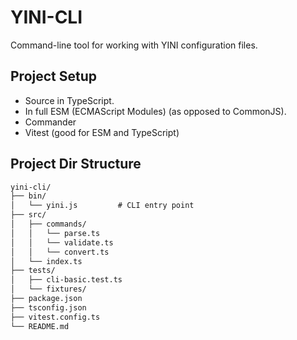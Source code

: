 # YINI-CLI
Command-line tool for working with YINI configuration files.

## Project Setup
- Source in TypeScript.
- In full ESM (ECMAScript Modules) (as opposed to CommonJS).
- Commander
- Vitest (good for ESM and TypeScript)

## Project Dir Structure
```txt
yini-cli/
├── bin/
│   └── yini.js         # CLI entry point
├── src/
│   ├── commands/
│   │   └── parse.ts
│   │   └── validate.ts
│   │   └── convert.ts
│   └── index.ts
├── tests/
│   ├── cli-basic.test.ts
│   └── fixtures/
├── package.json
├── tsconfig.json
├── vitest.config.ts
└── README.md
```